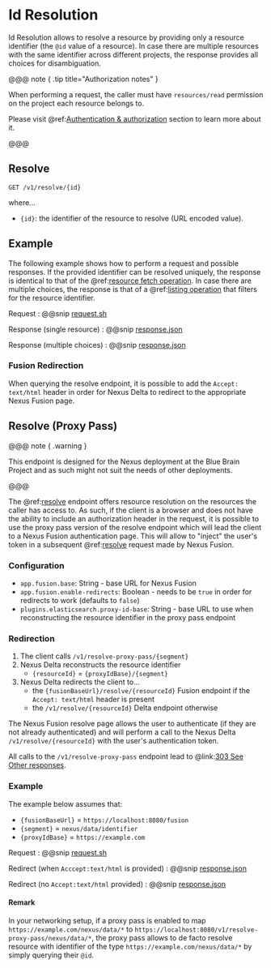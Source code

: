 # Id Resolution

Id Resolution allows to resolve a resource by providing only a resource identifier (the `@id` value of a resource). In
case there are multiple resources with
the same identifier across different projects, the response provides all choices for disambiguation.

@@@ note { .tip title="Authorization notes" }

When performing a request, the caller must have `resources/read` permission on the project each resource belongs to.

Please visit @ref:[Authentication & authorization](authentication.md) section to learn more about it.

@@@

## Resolve

```
GET /v1/resolve/{id}
```

where...

- `{id}`: the identifier of the resource to resolve (URL encoded value).

## Example

The following example shows how to perform a request and possible responses. If the provided identifier can be resolved
uniquely, the response is identical to that of the @ref:[resource fetch operation](resources-api.md#fetch). In case there are multiple choices, the
response is that of a @ref:[listing operation](resources-api.md#list) that filters for the resource identifier.

Request
:   @@snip [request.sh](assets/id-resolution/request.sh)

Response (single resource)
:   @@snip [response.json](assets/id-resolution/single-resolution-response.json)

Response (multiple choices)
:   @@snip [response.json](assets/id-resolution/multiple-resolution-response.json)

### Fusion Redirection

When querying the resolve endpoint, it is possible to add the `Accept: text/html` header in order for Nexus Delta to
redirect to the appropriate Nexus Fusion page.

## Resolve (Proxy Pass)

@@@ note { .warning }

This endpoint is designed for the Nexus deployment at the Blue Brain Project and as such might not suit the needs of
other deployments.

@@@

The @ref:[resolve](#resolve) endpoint offers resource resolution on the resources the caller has access to. As such, if
the client is a browser and does not have the ability to include an authorization header in the request, it is possible
to use the proxy pass version of the resolve endpoint which will lead the client to a Nexus Fusion authentication page.
This will allow to "inject" the user's token in a subsequent @ref:[resolve](#resolve) request made by Nexus Fusion.

### Configuration

* `app.fusion.base`: String - base URL for Nexus Fusion
* `app.fusion.enable-redirects`: Boolean - needs to be `true` in order for redirects to work (defaults to `false`)
* `plugins.elasticsearch.proxy-id-base`: String - base URL to use when reconstructing the resource identifier in the
  proxy pass endpoint

### Redirection

1. The client calls `/v1/resolve-proxy-pass/{segment}`
2. Nexus Delta reconstructs the resource identifier
    * `{resourceId}` = `{proxyIdBase}/{segment}`
3. Nexus Delta redirects the client to...
    * the `{fusionBaseUrl}/resolve/{resourceId}` Fusion endpoint if the `Accept: text/html` header is present
    * the `/v1/resolve/{resourceId}` Delta endpoint otherwise

The Nexus Fusion resolve page allows the user to authenticate (if they are not already authenticated) and will perform a
call to the Nexus Delta `/v1/resolve/{resourceId}` with the user's authentication token.

All calls to the `/v1/resolve-proxy-pass` endpoint lead to
@link:[303 See Other responses](https://developer.mozilla.org/en-US/docs/Web/HTTP/Status/303).

### Example

The example below assumes that:

* `{fusionBaseUrl}` = `https://localhost:8080/fusion`
* `{segment}` = `nexus/data/identifier`
* `{proxyIdBase}` = `https://example.com`

Request
:   @@snip [request.sh](assets/id-resolution/proxy-request.sh)

Redirect (when `Acccept:text/html` is provided)
:   @@snip [response.json](assets/id-resolution/proxy-response-fusion.html)

Redirect (no `Accept:text/html` provided)
:   @@snip [response.json](assets/id-resolution/proxy-response-delta.html)

#### Remark

In your networking setup, if a proxy pass is enabled to map `https://example.com/nexus/data/*`
to `https://localhost:8080/v1/resolve-proxy-pass/nexus/data/*`, the proxy pass allows to de facto resolve resource with
identifier of the type `https://example.com/nexus/data/*` by simply querying their `@id`.